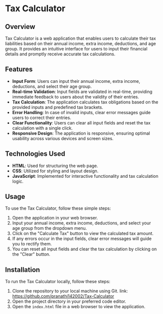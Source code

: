 # Tax Calculator

## Overview
Tax Calculator is a web application that enables users to calculate their tax liabilities based on their annual income, extra income, deductions, and age group. It provides an intuitive interface for users to input their financial details and promptly receive accurate tax calculations.

## Features
- **Input Form**: Users can input their annual income, extra income, deductions, and select their age group.
- **Real-time Validation**: Input fields are validated in real-time, providing immediate feedback to users about the validity of their entries.
- **Tax Calculation**: The application calculates tax obligations based on the provided inputs and predefined tax brackets.
- **Error Handling**: In case of invalid inputs, clear error messages guide users to correct their entries.
- **Clear Functionality**: Users can clear all input fields and reset the tax calculation with a single click.
- **Responsive Design**: The application is responsive, ensuring optimal usability across various devices and screen sizes.

## Technologies Used
- **HTML**: Used for structuring the web page.
- **CSS**: Utilized for styling and layout design.
- **JavaScript**: Implemented for interactive functionality and tax calculation logic.

## Usage
To use the Tax Calculator, follow these simple steps:
1. Open the application in your web browser.
2. Input your annual income, extra income, deductions, and select your age group from the dropdown menu.
3. Click on the "Calculate Tax" button to view the calculated tax amount.
4. If any errors occur in the input fields, clear error messages will guide you to rectify them.
5. You can reset all input fields and clear the tax calculation by clicking on the "Clear" button.

## Installation
To run the Tax Calculator locally, follow these steps:
1. Clone the repository to your local machine using Git.
link: https://github.com/pranathi142002/Tax-Calculator
2. Open the project directory in your preferred code editor.
3. Open the `index.html` file in a web browser to view the application.









